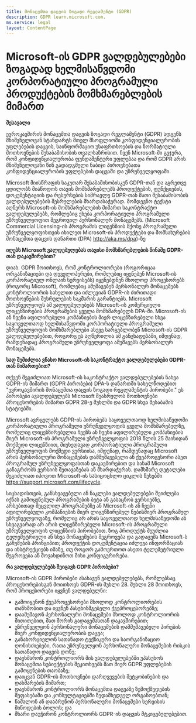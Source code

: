 ```yaml
---
title: მონაცემთა დაცვის ზოგადი რეგლამენტი (GDPR)
description: GDPR learn.microsoft.com.
ms.service: legal
layout: ContentPage
---
```


# Microsoft-ის GDPR ვალდებულებები ზოგადად ხელმისაწვდომი კორპორატიული პროგრამული პროდუქტების მომხმარებლების მიმართ

**შესავალი**

ევროკავშირის მონაცემთა დაცვის ზოგადი რეგლამენტი (GDPR) ადგენს მნიშვნელოვან სტანდარტს მთელ მსოფლიოში კონფიდენციალურობის უფლებების დაცვის, საინფორმაციო უსაფრთხოების და ნორმატიული მოთხოვნების შესაბამისობის თვალსაზრისით. ჩვენ Microsoft-ში გვჯერა, რომ კონფიდენციალურობა ფუნდამენტური უფლებაა და რომ GDPR არის მნიშვნელოვანი წინ გადადგმული ნაბიჯი პიროვნებათა კონფიდენციალურობის უფლებების დაცვაში და უზრუნველყოფაში.     

Microsoft მიისწრაფის საკუთარ შესაბამისობისკენ GDPR-თან და აგრეთვე ცდილობს მიაწოდოს თავის მომხმარებლებს პროდუქტების, ფუნქციების, დოკუმენტაციის და რესურსების სიმრავლე GDPR-თან მათი შესაბამისობის ვალდებულებების შესრულების მხარდასაჭერად. მომდევნო ტექსტი აღწერს Microsoft-ის მომხმარებლების მიმართ საკონტრაქტო ვალდებულებებს, რომლებიც ეხება კორპორატიული პროგრამული უზრუნველყოფით შეგროვილ პერსონალურ მონაცემებს. (Microsoft Commercial Licensing-ის პროგრამის ლიცენზიის მქონე პროგრამული უზრუნველყოფისთვის იხილეთ Microsoft-ის პროდუქტები და მომსახურების მონაცემთა დაცვის დანართი (DPA) http://aka.ms/dpa)-ზე

**იღებს Microsoft ვალდებულებას თავისი მომხმარებლების წინაშე GDPR-თან დაკავშირებით?**

დიახ. GDPR მოითხოვს, რომ კონტროლიორები (როგორიცაა ორგანიზაციები და დეველოპერები, რომლებიც იყენებენ Microsoft-ის კორპორატიულ ონლაინ სერვისებს) იყენებდნენ მხოლოდ პროცესორებს (როგორც Microsoft), რომლებიც ამუშავებენ პერსონალურ მონაცემებს კონტროლიორის სახელით და იძლევიან GDPR-ის ძირითადი მოთხოვნების შესრულების საკმარის გარანტიებს. Microsoft უზრუნველყოფს ამ ვალდებულებებს Microsoft-ის კომერციული ლიცენზირების პროგრამების ყველა მომხმარებელს DPA-ში. Microsoft-ის ან ჩვენი აფილირებული კომპანიების მიერ ლიცენზირებული სხვა საყოველთაოდ ხელმისაწვდომი კორპორატიული პროგრამული უზრუნველყოფის მომხმარებლები ასევე სარგებლობენ Microsoft-ის GDPR ვალდებულებებით, როგორც ეს აღწერილია ამ განცხადებაში, იმდენად, რამდენადაც პროგრამული უზრუნველყოფა ამუშავებს პერსონალურ მონაცემებს.

**სად შემიძლია ვნახო Microsoft-ის საკონტრაქტო ვალდებულებები GDPR-თან მიმართებით?**

თქვენ შეგიძლიათ Microsoft-ის საკონტრაქტო ვალდებულებების ნახვა GDPR-ის მიმართ (GDPR პირობები) DPA-ს დანართში სახელწოდებით "ევროკავშირის მონაცემთა დაცვის ზოგადი რეგლამენტის პირობები." ეს პირობები ავალდებულებს Microsoft შეასრულოს მოთხოვნები პროცესორების მიმართ GDPR 28-ე მუხლში და GDPR სხვა შესაბამის სტატიებში. 

Microsoft ავრცელებს GDPR-ის პირობებს საყოველთაოდ ხელმისაწვდომი კორპორატიული პროგრამული უზრუნველყოფის ყველა მომხმარებელზე, რომელიც ლიცენზირებულია ჩვენს ან ჩვენი აფილირებული კომპანიების მიერ Microsoft-ის პროგრამული უზრუნველყოფის 2018 წლის 25 მაისიდან მოქმედი ლიცენზიით, მიუხედავად კორპორატიული პროგრამული უზრუნველყოფის მოქმედი ვერსიისა, იმდენად, რამდენადაც Microsoft არის პერსონალური მონაცემების დამმუშავებელი ან ქვეპროცესორი ასეთ პროგრამულ უზრუნველყოფასთან დაკავშირებით და სანამ Microsoft განაგრძობს ვერსიის შეთავაზებას ან მხარდაჭერას. დამხმარე დეტალები შეგიძლიათ იპოვოთ Microsoft-ის სასიცოცხლო ციკლის წესებში https://support.microsoft.com/lifecycle.

სიცხადისთვის, განსხვავებული ან ნაკლები ვალდებულებები შეიძლება იქნას გამოყენებულ პროგრამების ბეტა ან გასაცნობ ვერსიებზე, არსებითად შეცვლილ პროგრამებზე ან Microsoft-ის ან ჩვენი აფილირებული კომპანიების მიერ ლიცენზირებულ ნებისმიერ პროგრამულ უზრუნველყოფაზე, რომელიც არ არის საყოველთაოდ ხელმისაწვდომი ან სხვაგვარად არ არის ლიცენზირებული Microsoft-ის პროგრამული უზრუნველყოფის ლიცენზიის პირობებით. ზოგ პროდუქტს შეუძლია ტელემეტრიული ან სხვა მონაცემების შეგროვება და გადაცემა Microsoft-ს გაჩუმების პრინციპით; პროდუქტის დოკუმენტაცია იძლევა ინფორმაციას და ინსტრუქციებს იმაზე, თუ როგორ გამოვრთოთ ასეთი ტელემეტრიული შეგროვება ან მოვახდინოთ მისი კონფიგურირება.

**რა ვალდებულებებს შეიცავს GDPR პირობები?**

Microsoft-ის GDPR პირობები ასახავენ ვალდებულებებს, რომლებსაც პროცესორებისგან მოითხოვს GDPR-ის მუხლი 28.  მუხლი 28 მოითხოვს, რომ პროცესორები იყვნენ ვალდებულნი:

-   გამოიყენონ ქვეპროცესორები მხოლოდ კონტროლიორების თანხმობით და იყვნენ პასუხისმგებელი ქვეპროცესორებზე;
-   დაამუშავონ პერსონალური მონაცემები მხოლოდ კონტროლიორის მითითებით, მათ შორის გადაცემასთან დაკავშირებით;
-   უზრუნველყონ პერსონალური მონაცემების დამმუშავებელი პირების მიერ კონფიდენციალურობის დაცვა;
-   განახორციელონ სათანადო ტექნიკური და საორგანიზაციო ღონისძიებები, რათა უზრუნველყონ პერსონალური მონაცემების რისკის სათანადო დაცვის დონე;
-   დაეხმარონ კონტროლიორს მის ვალდებულებებში უპასუხოს მონაცემთა სუბიექტების შეკითხვებს მათ მიერ GDPR უფლებების გამოყენების თაობაზე;
-   დაიცვან GDPR-ის მოთხოვნები დარღვევების შეტყობინების და დახმარების მიმართ;
-   დაეხმარონ კონტროლიორს მონაცემთა დაცვაზე ზემოქმედების შეფასებაში და კონსულტაციებში ზედამხედველ ორგანოებთან; 
-   წაშალონ ან დააბრუნონ პერსონალური მონაცემები სერვისის მიწოდების ბოლოს; და
-   მხარი დაუჭირონ კონტროლიორს GDPR-ის დაცვის მტკიცებულებებით.

